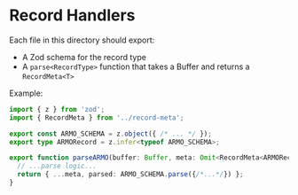 # Record Handlers

Each file in this directory should export:
- A Zod schema for the record type
- A `parse<RecordType>` function that takes a Buffer and returns a `RecordMeta<T>`

Example:
```ts
import { z } from 'zod';
import { RecordMeta } from '../record-meta';

export const ARMO_SCHEMA = z.object({ /* ... */ });
export type ARMORecord = z.infer<typeof ARMO_SCHEMA>;

export function parseARMO(buffer: Buffer, meta: Omit<RecordMeta<ARMORecord>, 'parsed'>): RecordMeta<ARMORecord> {
  // ...parse logic...
  return { ...meta, parsed: ARMO_SCHEMA.parse({/*...*/}) };
} 